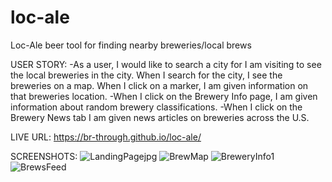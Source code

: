 # loc-ale
Loc-Ale beer tool for finding nearby breweries/local brews

USER STORY:
-As a user, I would like to search a city for I am visiting to see the local breweries in the city. When I search for the city, I see the breweries on a map. When I click on a marker, I am given information on that breweries location. 
-When I click on the Brewery Info page, I am given information about random brewery classifications. 
-When I click on the Brewery News tab I am given news articles on breweries across the U.S.

LIVE URL: https://br-through.github.io/loc-ale/

SCREENSHOTS:
![LandingPagejpg](https://user-images.githubusercontent.com/80427770/127078796-115eb926-5f54-42d8-8255-adaaf0b9338b.jpg)
![BrewMap](https://user-images.githubusercontent.com/80427770/127078788-bbf25aa9-228c-4341-ad8e-1602a2671edd.jpg)
![BreweryInfo1](https://user-images.githubusercontent.com/80427770/127078789-f5a16fe2-c9b3-4507-a16a-06ca389b7be9.jpg)
![BrewsFeed](https://user-images.githubusercontent.com/80427770/127078793-6c4634e9-0646-41ad-8e66-d2f0f933113f.jpg)
